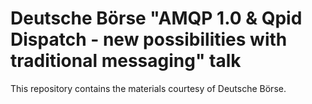 # Deutsche Börse "AMQP 1.0 & Qpid Dispatch - new possibilities with traditional messaging" talk

This repository contains the materials courtesy of Deutsche Börse.

